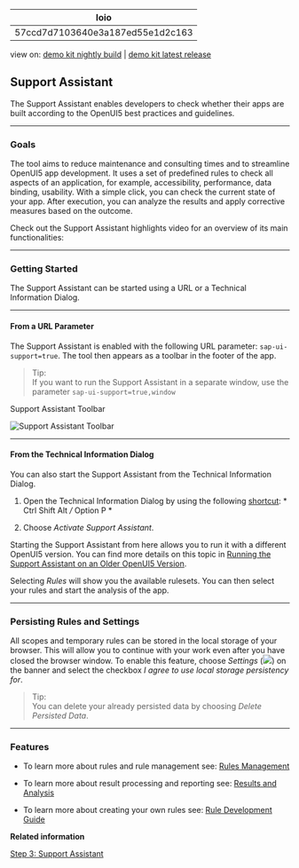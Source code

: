 <!-- loio57ccd7d7103640e3a187ed55e1d2c163 -->

| loio |
| -----|
| 57ccd7d7103640e3a187ed55e1d2c163 |

<div id="loio">

view on: [demo kit nightly build](https://openui5nightly.hana.ondemand.com/#/topic/57ccd7d7103640e3a187ed55e1d2c163) | [demo kit latest release](https://openui5.hana.ondemand.com/#/topic/57ccd7d7103640e3a187ed55e1d2c163)</div>

## Support Assistant

The Support Assistant enables developers to check whether their apps are built according to the OpenUI5 best practices and guidelines.

***

### Goals

The tool aims to reduce maintenance and consulting times and to streamline OpenUI5 app development. It uses a set of predefined rules to check all aspects of an application, for example, accessibility, performance, data binding, usability. With a simple click, you can check the current state of your app. After execution, you can analyze the results and apply corrective measures based on the outcome.

Check out the Support Assistant highlights video for an overview of its main functionalities:

     

***

### Getting Started

The Support Assistant can be started using a URL or a Technical Information Dialog.

***

#### From a URL Parameter

The Support Assistant is enabled with the following URL parameter: `sap-ui-support=true`. The tool then appears as a toolbar in the footer of the app.

> Tip:  
> If you want to run the Support Assistant in a separate window, use the parameter `sap-ui-support=true,window` 

   
  
Support Assistant Toolbar <a name="loio57ccd7d7103640e3a187ed55e1d2c163__fig_c11_3j1_k1b"/>

 ![](loioc9ec61c44d7d45caba4fb3b31a094557_HiRes.png "Support Assistant Toolbar ") 

***

#### From the Technical Information Dialog

You can also start the Support Assistant from the Technical Information Dialog.

1.  Open the Technical Information Dialog by using the following [shortcut](Keyboard_Shortcuts_for_OpenUI5_Tools_154844c.md): * Ctrl Shift Alt */* Option P * 

2.  Choose *Activate Support Assistant*.


Starting the Support Assistant from here allows you to run it with a different OpenUI5 version. You can find more details on this topic in [Running the Support Assistant on an Older OpenUI5 Version](Running_the_Support_Assistant_on_an_Older_OpenUI5_Version_473201b.md).

Selecting *Rules* will show you the available rulesets. You can then select your rules and start the analysis of the app.

***

<a name="loio57ccd7d7103640e3a187ed55e1d2c163__section_zxz_jh3_rz"/>

### Persisting Rules and Settings

All scopes and temporary rules can be stored in the local storage of your browser. This will allow you to continue with your work even after you have closed the browser window. To enable this feature, choose *Settings* \(![](loio24b9cee6f45340778480ea25e80bf0e5_HiRes.png)\) on the banner and select the checkbox *I agree to use local storage persistency for*.

> Tip:  
> You can delete your already persisted data by choosing *Delete Persisted Data*.

***

### Features

-   To learn more about rules and rule management see: [Rules Management](Rules_Management_3fc864a.md)

-   To learn more about result processing and reporting see: [Results and Analysis](Results_and_Analysis_f09fab1.md)

-   To learn more about creating your own rules see: [Rule Development Guide](Rule_Development_Guide_cd356da.md)


**Related information**  


[Step 3: Support Assistant](Step_3_Support_Assistant_35f08e1.md)

